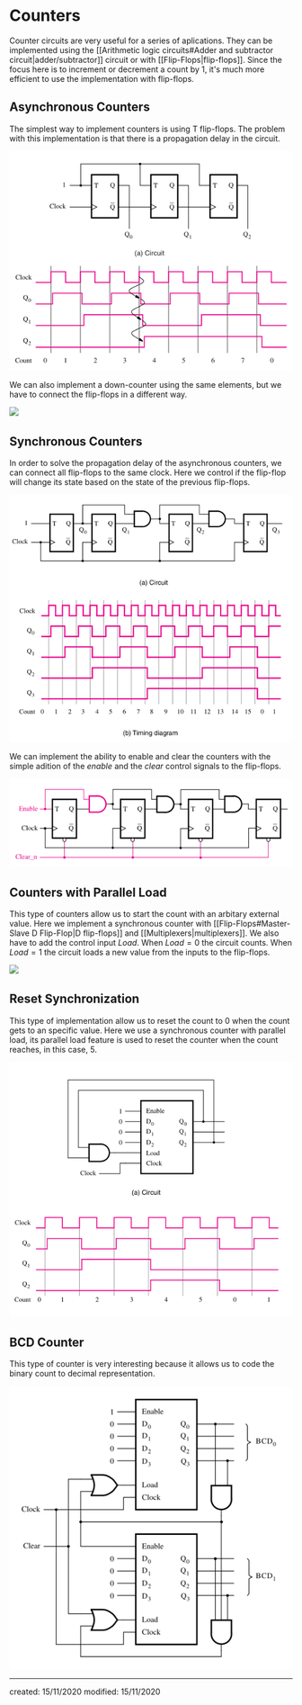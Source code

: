 # Counters
Counter circuits are very useful for a series of aplications. They can be implemented using the [[Arithmetic logic circuits#Adder and subtractor circuit|adder/subtractor]] circuit or with [[Flip-Flops|flip-flops]]. Since the focus here is to increment or decrement a count by 1, it's much more efficient to use the implementation with flip-flops.

## Asynchronous Counters
The simplest way to implement counters is using T flip-flops. The problem with this implementation is that there is a propagation delay in the circuit.

![](../Attachments/LD/countertflip-flops.png)

We can also implement a down-counter using the same elements, but we have to connect the flip-flops in a different way.

![](downcountertflip-flops.png)

## Synchronous Counters
In order to solve the propagation delay of the asynchronous counters, we can connect all flip-flops to the same clock. Here we control if the flip-flop will change its state based on the state of the previous flip-flops.

![](../Attachments/LD/synccounter.png)

We can implement the ability to enable and clear the counters with the simple adition of the *enable* and the *clear* control signals to the flip-flops.

![](../Attachments/LD/clearenablesynccounter.png)

## Counters with Parallel Load 
This type of counters allow us to start the count with an arbitary external value. Here we implement a synchronous counter with [[Flip-Flops#Master-Slave D Flip-Flop|D flip-flops]] and [[Multiplexers|multiplexers]]. We also have to add the control input *Load*. When $Load=0$ the circuit counts. When $Load=1$ the circuit loads a new value from the inputs to the flip-flops.

![](parallelloadcounter.png)

## Reset Synchronization
This type of implementation allow us to reset the count to $0$ when the count gets to an specific value. Here we use a synchronous counter with parallel load, its parallel load feature is used to reset the counter when the count reaches, in this case, $5$.

![](../Attachments/LD/synresetcounter.png)

## BCD Counter
This type of counter is very interesting because it allows us to code the binary count to decimal representation.

![](../Attachments/LD/bcdcounter.png)

---

created: 15/11/2020
modified: 15/11/2020
